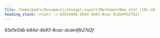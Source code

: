 ```yaml
---
file: /home/pedro/Documents/chatgpt_export/Markdown/New chat (18).md
heading_stack: <root> -> 63d1e0db-b84d-4b93-8cac-dcde4fb27d2f
---
```

###### 63d1e0db-b84d-4b93-8cac-dcde4fb27d2f
